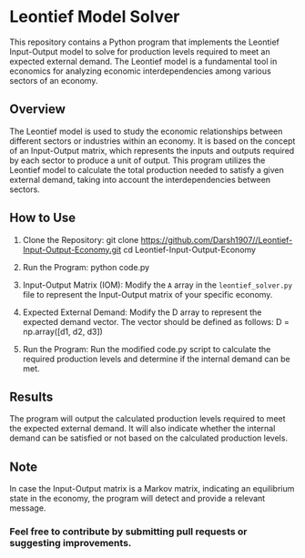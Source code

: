 # Leontief Model Solver

This repository contains a Python program that implements the Leontief Input-Output model to solve for production levels required to meet an expected external demand. The Leontief model is a fundamental tool in economics for analyzing economic interdependencies among various sectors of an economy.

## Overview

The Leontief model is used to study the economic relationships between different sectors or industries within an economy. It is based on the concept of an Input-Output matrix, which represents the inputs and outputs required by each sector to produce a unit of output. This program utilizes the Leontief model to calculate the total production needed to satisfy a given external demand, taking into account the interdependencies between sectors.

## How to Use

1. Clone the Repository:
git clone https://github.com/Darsh1907//Leontief-Input-Output-Economy.git
cd Leontief-Input-Output-Economy

2. Run the Program:
python code.py

3. Input-Output Matrix (IOM):
Modify the `A` array in the `leontief_solver.py` file to represent the Input-Output matrix of your specific economy.

4. Expected External Demand:
Modify the D array to represent the expected demand vector. The vector should be defined as follows:
D = np.array([d1, d2, d3])

5. Run the Program:
Run the modified code.py script to calculate the required production levels and determine if the internal demand can be met.

## Results
The program will output the calculated production levels required to meet the expected external demand. It will also indicate whether the internal demand can be satisfied or not based on the calculated production levels.

## Note
In case the Input-Output matrix is a Markov matrix, indicating an equilibrium state in the economy, the program will detect and provide a relevant message.

### Feel free to contribute by submitting pull requests or suggesting improvements.
